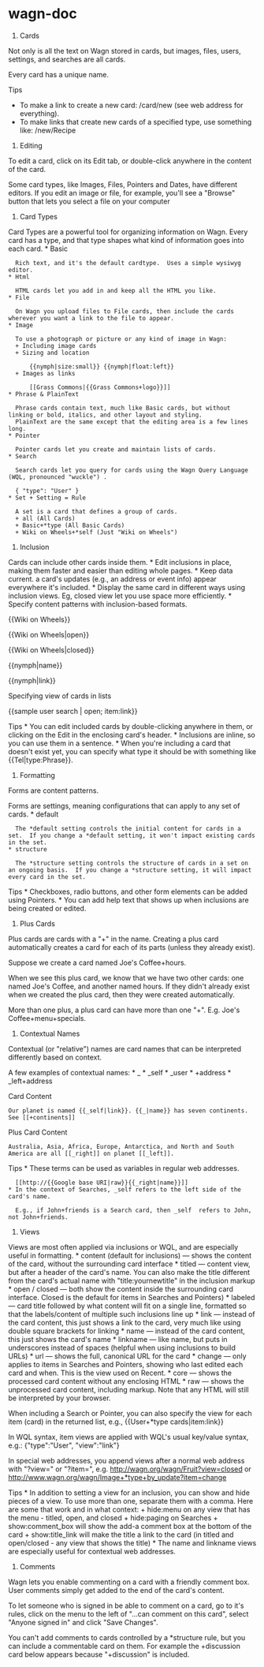 wagn-doc
========

1. Cards

  Not only is all the text on Wagn stored in cards, but images, files, users, settings, and searches are all cards.

  Every card has a unique name.

  Tips
  * To make a link to create a new card: /card/new (see web address for everything).
  * To make links that create new cards of a specified type, use something like: /new/Recipe

1. Editing

  To edit a card, click on its Edit tab, or double-click anywhere in the content of the card.

  Some card types, like Images, Files, Pointers and Dates, have different editors. If you edit an image or file, for example, you'll see a "Browse" button that lets you select a file on your computer

1. Card Types

  Card Types are a powerful tool for organizing information on Wagn. Every card has a type, and that type shapes what kind of information goes into each card. 
    * Basic
    
      Rich text, and it's the default cardtype.  Uses a simple wysiwyg editor.
    * Html
    
      HTML cards let you add in and keep all the HTML you like. 
    * File
    
      On Wagn you upload files to File cards, then include the cards wherever you want a link to the file to appear.
    * Image

      To use a photograph or picture or any kind of image in Wagn:
      + Including image cards
      + Sizing and location

          {{nymph|size:small}} {{nymph|float:left}}
      + Images as links

          [[Grass Commons|{{Grass Commons+logo}}]]
    * Phrase & PlainText

      Phrase cards contain text, much like Basic cards, but without linking or bold, italics, and other layout and styling.
      PlainText are the same except that the editing area is a few lines long.
    * Pointer

      Pointer cards let you create and maintain lists of cards.
    * Search

      Search cards let you query for cards using the Wagn Query Language (WQL, pronounced "wuckle") .

      { "type": "User" }
    * Set + Setting = Rule

      A set is a card that defines a group of cards.
      + all (All Cards)
      + Basic+*type (All Basic Cards)
      + Wiki on Wheels+*self (Just "Wiki on Wheels")


1. Inclusion
  
  Cards can include other cards inside them.
    * Edit inclusions in place, making them faster and easier than editing whole pages.
    * Keep data current. a card's updates (e.g., an address or event info) appear everywhere it's included.
    * Display the same card in different ways using inclusion views.  Eg, closed view let you use space more efficiently.
    * Specify content patterns with inclusion-based formats.

  {{Wiki on Wheels}}

  {{Wiki on Wheels|open}}

  {{Wiki on Wheels|closed}} 

  {{nymph|name}}

  {{nymph|link}}

  Specifying view of cards in lists

  {{sample user search | open; item:link}}

  Tips
    * You can edit included cards by double-clicking anywhere in them, or clicking on the Edit in the enclosing card's header.
    * Inclusions are inline, so you can use them in a sentence.
    * When you're including a card that doesn't exist yet, you can specify what type it should be with something like {{Tel|type:Phrase}}. 

1. Formatting
  
  Forms are content patterns.

  Forms are settings, meaning configurations that can apply to any set of cards.
    * default

      The *default setting controls the initial content for cards in a set.  If you change a *default setting, it won't impact existing cards in the set.
    * structure  

      The *structure setting controls the structure of cards in a set on an ongoing basis.  If you change a *structure setting, it will impact every card in the set.

  Tips
    * Checkboxes, radio buttons, and other form elements can be added using Pointers.
    * You can add help text that shows up when inclusions are being created or edited.

1. Plus Cards

  Plus cards are cards with a "+" in the name.
  Creating a plus card automatically creates a card for each of its parts (unless they already exist).

  Suppose we create a card named Joe's Coffee+hours.  
 
  When we see this plus card, we know that we have two other cards: one named Joe's Coffee, and another named hours.  If they didn't already exist when we created the plus card, then they were created automatically.

  More than one plus, a plus card can have more than one "+".  E.g. Joe's Coffee+menu+specials.

1. Contextual Names

  Contextual (or "relative") names are card names that can be interpreted differently based on context.

  A few examples of contextual names:
    * _
    * _self
    * _user
    * +address
    * _left+address

  Card Content

    Our planet is named {{_self|link}}. {{_|name}} has seven continents.  See [[+continents]]

  Plus Card Content

    Australia, Asia, Africa, Europe, Antarctica, and North and South America are all [[_right]] on planet [[_left]].

  Tips
    * These terms can be used as variables in regular web addresses.

      [[http://{{Google base URI|raw}}{{_right|name}}]]
    * In the context of Searches, _self refers to the left side of the card's name.

      E.g., if John+friends is a Search card, then _self  refers to John, not John+friends. 

1. Views
  
  Views are most often applied via inclusions or WQL, and are especially useful in formatting.
    * content (default for inclusions) — shows the content of the card, without the surrounding card interface
    * titled — content view, but after a header of the card's name. You can also make the title different from the card's actual name with "title:yournewtitle" in the inclusion markup
    * open / closed — both show the content inside the surrounding card interface. Closed is the default for items in Searches and Pointers)
    * labeled — card title followed by what content will fit on a single line, formatted so that the labels/content of multiple such inclusions line up
    * link — instead of the card content, this just shows a link to the card, very much like using double square brackets for linking
    * name — instead of the card content, this just shows the card's name
    * linkname — like name, but puts in underscores instead of spaces (helpful when using inclusions to build URLs)
    * url — shows the full, canonical URL for the card
    * change — only applies to items in Searches and Pointers, showing who last edited each card and when. This is the view used on Recent.
    * core — shows the processed card content without any enclosing HTML
    * raw — shows the unprocessed card content, including markup. Note that any HTML will still be interpreted by your browser.

  When including a Search or Pointer, you can also specify the view for each item (card) in the returned list, e.g., {{User+*type cards|item:link}}

  In WQL syntax, item views are applied with WQL's usual key/value syntax, e.g.: {"type":"User", "view":"link"}

  In special web addresses, you append views after a normal web address with "?view=" or "?item=", e.g. http://wagn.org/wagn/Fruit?view=closed or http://www.wagn.org/wagn/Image+*type+by_update?item=change

  Tips
    * In addition to setting a view for an inclusion, you can show and hide pieces of a view. To use more than one, separate them with a comma. Here are some that work and in what context:
        + hide:menu on any view that has the menu - titled, open, and closed
        + hide:paging on Searches
        + show:comment_box will show the add-a comment box at the bottom of the card
        + show:title_link will make the title a link to the card (in titled and open/closed - any view that shows the title)
    * The name and linkname views are especially useful for contextual web addresses.
 
1. Comments

  Wagn lets you enable commenting on a card with a friendly comment box. User comments simply get added to the end of the card's content.

  To let someone who is signed in be able to comment on a card, go to it's rules, click on the menu to the left of "...can comment on this card", select "Anyone signed in" and click "Save Changes".

  You can't add comments to cards controlled by a *structure rule, but you can include a commentable card on them. For example the +discussion card below appears because "+discussion" is included.